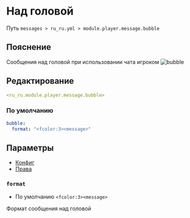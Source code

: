 # Над головой
Путь `messages > ru_ru.yml > module.player.message.bubble`

## Пояснение
Сообщения над головой при использовании чата игроком
![bubble](/bubble.gif)

## Редактирование
```yaml
<ru_ru.module.player.message.bubble>
```

### По умолчанию
```yaml
bubble:
  format: "<fcolor:3><message>"
```

## Параметры

- [Конфиг](/ru/config/module/player/message/bubble/)
- [Права](/ru/permissions/module/player/message/bubble/)

### `format`
- По умолчанию `<fcolor:3><message>`

Формат сообщения над головой